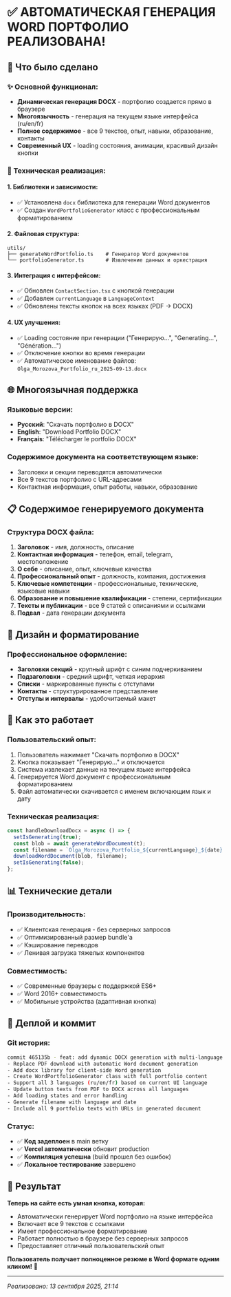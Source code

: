 # ✅ АВТОМАТИЧЕСКАЯ ГЕНЕРАЦИЯ WORD ПОРТФОЛИО РЕАЛИЗОВАНА!

## 🎯 Что было сделано

### ✨ Основной функционал:
- **Динамическая генерация DOCX** - портфолио создается прямо в браузере
- **Многоязычность** - генерация на текущем языке интерфейса (ru/en/fr)
- **Полное содержимое** - все 9 текстов, опыт, навыки, образование, контакты
- **Современный UX** - loading состояния, анимации, красивый дизайн кнопки

### 🔧 Техническая реализация:

#### 1. Библиотеки и зависимости:
- ✅ Установлена `docx` библиотека для генерации Word документов
- ✅ Создан `WordPortfolioGenerator` класс с профессиональным форматированием

#### 2. Файловая структура:
```
utils/
├── generateWordPortfolio.ts    # Генератор Word документов
└── portfolioGenerator.ts       # Извлечение данных и оркестрация
```

#### 3. Интеграция с интерфейсом:
- ✅ Обновлен `ContactSection.tsx` с кнопкой генерации
- ✅ Добавлен `currentLanguage` в `LanguageContext`
- ✅ Обновлены тексты кнопок на всех языках (PDF → DOCX)

#### 4. UX улучшения:
- ✅ Loading состояние при генерации ("Генерирую...", "Generating...", "Génération...")
- ✅ Отключение кнопки во время генерации
- ✅ Автоматическое именование файлов: `Olga_Morozova_Portfolio_ru_2025-09-13.docx`

## 🌐 Многоязычная поддержка

### Языковые версии:
- **Русский**: "Скачать портфолио в DOCX"
- **English**: "Download Portfolio DOCX" 
- **Français**: "Télécharger le portfolio DOCX"

### Содержимое документа на соответствующем языке:
- Заголовки и секции переводятся автоматически
- Все 9 текстов портфолио с URL-адресами
- Контактная информация, опыт работы, навыки, образование

## 📋 Содержимое генерируемого документа

### Структура DOCX файла:
1. **Заголовок** - имя, должность, описание
2. **Контактная информация** - телефон, email, telegram, местоположение
3. **О себе** - описание, опыт, ключевые качества
4. **Профессиональный опыт** - должность, компания, достижения
5. **Ключевые компетенции** - профессиональные, технические, языковые навыки
6. **Образование и повышение квалификации** - степени, сертификации
7. **Тексты и публикации** - все 9 статей с описаниями и ссылками
8. **Подвал** - дата генерации документа

## 🎨 Дизайн и форматирование

### Профессиональное оформление:
- **Заголовки секций** - крупный шрифт с синим подчеркиванием
- **Подзаголовки** - средний шрифт, четкая иерархия
- **Списки** - маркированные пункты с отступами
- **Контакты** - структурированное представление
- **Отступы и интервалы** - удобочитаемый макет

## 🚀 Как это работает

### Пользовательский опыт:
1. Пользователь нажимает "Скачать портфолио в DOCX"
2. Кнопка показывает "Генерирую..." и отключается
3. Система извлекает данные на текущем языке интерфейса
4. Генерируется Word документ с профессиональным форматированием
5. Файл автоматически скачивается с именем включающим язык и дату

### Техническая реализация:
```typescript
const handleDownloadDocx = async () => {
  setIsGenerating(true);
  const blob = await generateWordDocument(t);
  const filename = `Olga_Morozova_Portfolio_${currentLanguage}_${date}.docx`;
  downloadWordDocument(blob, filename);
  setIsGenerating(false);
};
```

## 📊 Технические детали

### Производительность:
- ✅ Клиентская генерация - без серверных запросов
- ✅ Оптимизированный размер bundle'а  
- ✅ Кэширование переводов
- ✅ Ленивая загрузка тяжелых компонентов

### Совместимость:
- ✅ Современные браузеры с поддержкой ES6+
- ✅ Word 2016+ совместимость
- ✅ Мобильные устройства (адаптивная кнопка)

## 🔧 Деплой и коммит

### Git история:
```bash
commit 465135b - feat: add dynamic DOCX generation with multi-language support
- Replace PDF download with automatic Word document generation
- Add docx library for client-side Word generation  
- Create WordPortfolioGenerator class with full portfolio content
- Support all 3 languages (ru/en/fr) based on current UI language
- Update button texts from PDF to DOCX across all languages
- Add loading states and error handling
- Generate filename with language and date
- Include all 9 portfolio texts with URLs in generated document
```

### Статус:
- ✅ **Код задеплоен** в main ветку
- ✅ **Vercel автоматически** обновит production
- ✅ **Компиляция успешна** (build прошел без ошибок)
- ✅ **Локальное тестирование** завершено

## 🎉 Результат

**Теперь на сайте есть умная кнопка, которая:**
- Автоматически генерирует Word портфолио на языке интерфейса
- Включает все 9 текстов с ссылками  
- Имеет профессиональное форматирование
- Работает полностью в браузере без серверных запросов
- Предоставляет отличный пользовательский опыт

**Пользователь получает полноценное резюме в Word формате одним кликом!** 🚀

---
*Реализовано: 13 сентября 2025, 21:14*
